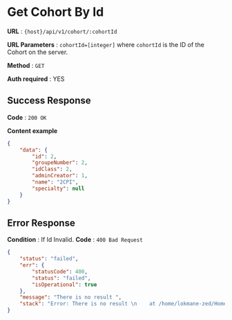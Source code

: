 # Get Cohort By Id

**URL** : `{host}/api/v1/cohort/:cohortId`

**URL Parameters** : `cohortId=[integer]` where `cohortId` is the ID of the Cohort on the server.

**Method** : `GET`

**Auth required** : YES

## Success Response

**Code** : `200 OK`

**Content example**

```json
{
	"data": {
		"id": 2,
		"groupeNumber": 2,
		"idClass": 2,
		"adminCreator": 1,
		"name": "2CPI",
		"specialty": null
	}
}
```

## Error Response

**Condition** : If Id Invalid.
**Code** : `400 Bad Request`

```json
{
	"status": "failed",
	"err": {
		"statusCode": 400,
		"status": "failed",
		"isOperational": true
	},
	"message": "There is no result ",
	"stack": "Error: There is no result \n    at /home/lokmane-zed/Home/E-Learn/E-Learn-Platform/back-end/controllers/cohorteController.js:39:15\n    at process.processTicksAndRejections (node:internal/process/task_queues:95:5)"
}
```
